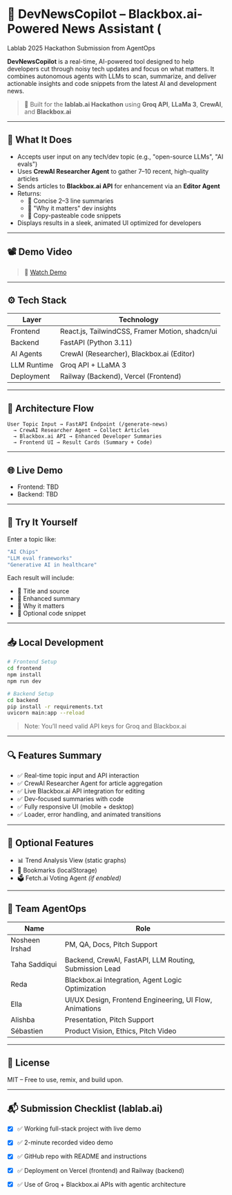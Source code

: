# 🧠 DevNewsCopilot – Blackbox.ai-Powered News Assistant (
Lablab 2025 Hackathon Submission from AgentOps

**DevNewsCopilot** is a real-time, AI-powered tool designed to help developers cut through noisy tech updates and focus on what matters. It combines autonomous agents with LLMs to scan, summarize, and deliver actionable insights and code snippets from the latest AI and development news.

> 🔬 Built for the **lablab.ai Hackathon** using **Groq API**, **LLaMa 3**, **CrewAI**, and **Blackbox.ai**

---

## 🚀 What It Does

- Accepts user input on any tech/dev topic (e.g., "open-source LLMs", "AI evals")
- Uses **CrewAI Researcher Agent** to gather 7–10 recent, high-quality articles
- Sends articles to **Blackbox.ai API** for enhancement via an **Editor Agent**
- Returns:
  - 🔹 Concise 2–3 line summaries
  - 🔹 "Why it matters" dev insights
  - 🔹 Copy-pasteable code snippets
- Displays results in a sleek, animated UI optimized for developers

---

## 📽️ Demo Video

> 🎥 [Watch Demo](https://your-demo-link.com)

---

## ⚙️ Tech Stack

| Layer | Technology |
|-------|------------|
| Frontend | React.js, TailwindCSS, Framer Motion, shadcn/ui |
| Backend | FastAPI (Python 3.11) |
| AI Agents | CrewAI (Researcher), Blackbox.ai (Editor) |
| LLM Runtime | Groq API + LLaMA 3 |
| Deployment | Railway (Backend), Vercel (Frontend) |

---

## 📐 Architecture Flow

```
User Topic Input → FastAPI Endpoint (/generate-news)
  → CrewAI Researcher Agent → Collect Articles
  → Blackbox.ai API → Enhanced Developer Summaries
  → Frontend UI → Result Cards (Summary + Code)
```

---

## 🌐 Live Demo

- Frontend: TBD
- Backend: TBD

---

## 🧪 Try It Yourself

Enter a topic like:

```bash
"AI Chips"
"LLM eval frameworks"
"Generative AI in healthcare"
```

Each result will include:
- 🔹 Title and source
- 🔹 Enhanced summary
- 🔹 Why it matters
- 🔹 Optional code snippet

---

## 📥 Local Development

```bash
# Frontend Setup
cd frontend
npm install
npm run dev

# Backend Setup
cd backend
pip install -r requirements.txt
uvicorn main:app --reload
```

> Note: You’ll need valid API keys for Groq and Blackbox.ai

---

## 🔍 Features Summary

- ✅ Real-time topic input and API interaction
- ✅ CrewAI Researcher Agent for article aggregation
- ✅ Live Blackbox.ai API integration for editing
- ✅ Dev-focused summaries with code
- ✅ Fully responsive UI (mobile + desktop)
- ✅ Loader, error handling, and animated transitions

---

## 🧠 Optional Features

- 📊 Trend Analysis View (static graphs)
- 📌 Bookmarks (localStorage)
- 🗳️ Fetch.ai Voting Agent *(if enabled)*

---

## 👥 Team AgentOps

| Name | Role |
|------|------|
| Nosheen Irshad | PM, QA, Docs, Pitch Support|
| Taha Saddiqui | Backend, CrewAI, FastAPI, LLM Routing, Submission Lead  |
| Reda | Blackbox.ai Integration, Agent Logic Optimization |
| Ella | UI/UX Design, Frontend Engineering, UI Flow, Animations |
| Alishba |Presentation, Pitch Support |
| Sébastien | Product Vision, Ethics, Pitch Video |

---

## 📄 License

MIT – Free to use, remix, and build upon.

---

## 📬 Submission Checklist (lablab.ai)

- [x] ✅ Working full-stack project with live demo
- [x] ✅ 2-minute recorded video demo
- [x] ✅ GitHub repo with README and instructions
- [x] ✅ Deployment on Vercel (frontend) and Railway (backend)
- [x] ✅ Use of Groq + Blackbox.ai APIs with agentic architecture

